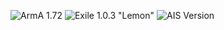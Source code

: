 ![ArmA 1.72](https://img.shields.io/badge/Arma-1.72-blue.svg) ![Exile 1.0.3 "Lemon"](https://img.shields.io/badge/Exile-1.0.3%20Lemon-C72651.svg) ![AIS Version](https://img.shields.io/badge/AIS%20Version-2017--07--13-blue.svg)

 